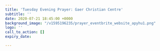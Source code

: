 ```yaml
---
title: 'Tuesday Evening Prayer: Gaer Christian Centre'
subtitle: ''
date: 2020-07-21 18:45:00 +0000
background_image: "/v1595196235/prayer_eventbrite_website_apyhu1.png"
logo: ''
call_to_action: []
expiry_date: 

---
```

